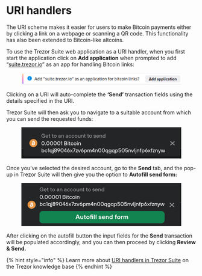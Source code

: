 # URI handlers

The URI scheme makes it easier for users to make Bitcoin payments either by clicking a link on a webpage or scanning a QR code. This functionality has also been extended to Bitcoin-like altcoins.

To use the Trezor Suite web application as a URI handler, when you first start the application click on **Add application** when prompted to add “[suite.trezor.io](http://suite.trezor.io/)” as an app for handling Bitcoin links:

<figure><img src="../.gitbook/assets/First_time_prompt_cropped.png" alt=""><figcaption></figcaption></figure>

Clicking on a URI will auto-complete the **‘Send’** transaction fields using the details specified in the URI.

Trezor Suite will then ask you to navigate to a suitable account from which you can send the requested funds:

<figure><img src="../.gitbook/assets/Go_to_account.png" alt=""><figcaption></figcaption></figure>

Once you’ve selected the desired account, go to the **Send** tab, and the pop-up in Trezor Suite will then give you the option to **Autofill send form:**

<figure><img src="../.gitbook/assets/Autofill_form_button.png" alt=""><figcaption></figcaption></figure>

After clicking on the autofill button the input fields for the **Send** transaction will be populated accordingly, and you can then proceed by clicking **Review & Send.**

{% hint style="info" %}
Learn more about [URI handlers in Trezor Suite](https://trezor.io/learn/a/uri-handlers-for-bitcoin-payments) on the Trezor knowledge base
{% endhint %}
